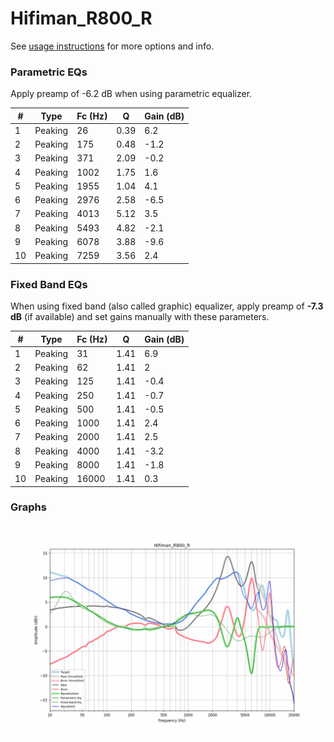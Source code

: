 # Hifiman_R800_R
See [usage instructions](https://github.com/jaakkopasanen/AutoEq#usage) for more options and info.

### Parametric EQs
Apply preamp of -6.2 dB when using parametric equalizer.

|   # | Type    |   Fc (Hz) |    Q |   Gain (dB) |
|-----|---------|-----------|------|-------------|
|   1 | Peaking |        26 | 0.39 |         6.2 |
|   2 | Peaking |       175 | 0.48 |        -1.2 |
|   3 | Peaking |       371 | 2.09 |        -0.2 |
|   4 | Peaking |      1002 | 1.75 |         1.6 |
|   5 | Peaking |      1955 | 1.04 |         4.1 |
|   6 | Peaking |      2976 | 2.58 |        -6.5 |
|   7 | Peaking |      4013 | 5.12 |         3.5 |
|   8 | Peaking |      5493 | 4.82 |        -2.1 |
|   9 | Peaking |      6078 | 3.88 |        -9.6 |
|  10 | Peaking |      7259 | 3.56 |         2.4 |

### Fixed Band EQs
When using fixed band (also called graphic) equalizer, apply preamp of **-7.3 dB** (if available) and set gains manually with these parameters.

|   # | Type    |   Fc (Hz) |    Q |   Gain (dB) |
|-----|---------|-----------|------|-------------|
|   1 | Peaking |        31 | 1.41 |         6.9 |
|   2 | Peaking |        62 | 1.41 |         2   |
|   3 | Peaking |       125 | 1.41 |        -0.4 |
|   4 | Peaking |       250 | 1.41 |        -0.7 |
|   5 | Peaking |       500 | 1.41 |        -0.5 |
|   6 | Peaking |      1000 | 1.41 |         2.4 |
|   7 | Peaking |      2000 | 1.41 |         2.5 |
|   8 | Peaking |      4000 | 1.41 |        -3.2 |
|   9 | Peaking |      8000 | 1.41 |        -1.8 |
|  10 | Peaking |     16000 | 1.41 |         0.3 |

### Graphs
![](./Hifiman_R800_R.png)
